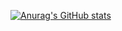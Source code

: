 [![Anurag's GitHub stats](https://github-readme-stats.vercel.app/api?username=JulesBobeuf)](https://github.com/anuraghazra/github-readme-stats)
<!--
**JulesBobeuf/JulesBobeuf** is a ✨ _special_ ✨ repository because its `README.md` (this file) appears on your GitHub profile.

Here are some ideas to get you started:

- 🔭 I’m currently working on ...
- 🌱 I’m currently learning ...
- 👯 I’m looking to collaborate on ...
- 🤔 I’m looking for help with ...
- 💬 Ask me about ...
- 📫 How to reach me: ...
- 😄 Pronouns: ...
- ⚡ Fun fact: ...
-->
